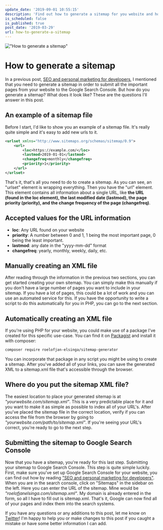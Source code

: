 ```yaml
---
update_date: '2019-09-01 10:55:15'
description: 'Find out how to generate a sitemap for you website and how to submit this to Google Search Console. You can do this by hand or automatically, let me show you.'
is_scheduled: false
is_published: true
post_date: '2019-03-29'
url: how-to-generate-a-sitemap
---
```

!["How to generate a sitemap"](/images/articles/binoculars.jpeg)

# How to generate a sitemap
In a previous post, [SEO and personal marketing for developers](/articles/seo-and-personal-marketing-for-developers), I mentioned that you need to generate a sitemap in order to submit all the important pages from your website to the Google Search Console. But how do you generate a sitemap? What does it look like? These are the questions I'll answer in this post.

## An example of a sitemap file
Before I start, I'd like to show you an example of a sitemap file. It's really quite simple and it's easy to add new urls to it.

```xml
<urlset xmlns="http://www.sitemaps.org/schemas/sitemap/0.9">
    <url>
        <loc>https://example.com/</loc>
        <lastmod>2019-01-01</lastmod>
        <changefreq>monthly</changefreq>
        <priority>1</priority>
    </url>
</urlset>
```

That's it, that's all you need to do to create a sitemap. As you can see, an "urlset" element is wrapping everything. Then you have the "url" element. This element contains all information about a single URL, like **the URL (found in the loc element), the last modified date (lastmod), the page priority (priority), and the change frequency of the page (changefreq)**.

## Accepted values for the URL information
- **loc**: Any URL found on your website
- **priority**: A number between 0 and 1, 1 being the most important page, 0 being the least important.
- **lastmod**: any date in the "yyyy-mm-dd" format
- **changefreq**: yearly, monthly, weekly, daily, etc.

## Manually creating an XML file
After reading through the information in the previous two sections, 
you can get started creating your own sitemap. You can simply make this manually if you don't have a large number of pages you want to include in your sitemap. If you have a lot of pages, this could be a lot of work and you can use an automated service for this. If you have the opportunity to write a script to do this automatically for you in PHP, you can go to the next section. 

## Automatically creating an XML file
If you're using PHP for your website, you could make use of a package I've created for this specific use-case. You can find it on [Packagist](https://packagist.org/packages/roelofjan-elsinga/sitemap-generator) and install it with composer: 

```bash
composer require roelofjan-elsinga/sitemap-generator
```

You can incorporate that package in any script you might be using to create a sitemap. After you've added all of your links, you can save the generated XML to a sitemap.xml file that's accessible through the browser. 

## Where do you put the sitemap XML file?
The easiest location to place your generated sitemap is at *"yourwebsite.com/sitemap.xml"*. This is a very predictable place for it and you want to make it as simple as possible to index all of your URL's. After you've placed the sitemap file in the correct location, verify if you can access the file from the browser by going to *"yourwebsite.com/path/to/sitemap.xml"*. If you're seeing your URL's correct, you're ready to go to the next step. 

## Submitting the sitemap to Google Search Console
Now that you have a sitemap, you're ready for this last step. Submitting your sitemap to Google Search Console. This step is quite simple luckily. First, make sure you've set up Google Search Console for your website, you can find out how by reading ["SEO and personal marketing for developers"](/articles/seo-and-personal-marketing-for-developers). When you are in the search console, click on "Sitemaps" in the sidebar on the left. Here you can enter the URL of the sitemap. Mine would be *"roelofjanelsinga.com/sitemap.xml"*. My domain is already entered in the form, so all I have to fill out is sitemap.xml. That's it, Google can now find all of your pages and index them into the search systems. 

If you have any questions or any additions to this post, let me know on [Twitter](https://twitter.com/RJElsinga)! I'm happy to help you or make changes to this post if you caught a mistake or have some better information I can add.